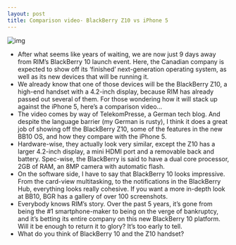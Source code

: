 ```yaml
---
layout: post
title: Comparison video- BlackBerry Z10 vs iPhone 5
---
```

![img](http://media.idownloadblog.com/wp-content/uploads/2013/01/iphone-5-vs-z10.png)
* After what seems like years of waiting, we are now just 9 days away from RIM’s BlackBerry 10 launch event. Here, the Canadian company is expected to show off its ‘finished’ next-generation operating system, as well as its new devices that will be running it.
* We already know that one of those devices will be the BlackBerry Z10, a high-end handset with a 4.2-inch display, because RIM has already passed out several of them. For those wondering how it will stack up against the iPhone 5, here’s a comparison video…
* The video comes by way of TelekomPresse, a German tech blog. And despite the language barrier (my German is rusty), I think it does a great job of showing off the BlackBerry Z10, some of the features in the new BB10 OS, and how they compare with the iPhone 5.
* Hardware-wise, they actually look very similar, except the Z10 has a larger 4.2-inch display, a mini HDMI port and a removable back and battery. Spec-wise, the BlackBerry is said to have a dual core processor, 2GB of RAM, an 8MP camera with automatic flash.
* On the software side, I have to say that BlackBerry 10 looks impressive. From the card-view multitasking, to the notifications in the BlackBerry Hub, everything looks really cohesive. If you want a more in-depth look at BB10, BGR has a gallery of over 100 screenshots.
* Everybody knows RIM’s story. Over the past 5 years, it’s gone from being the #1 smartphone-maker to being on the verge of bankruptcy, and it’s betting its entire company on this new BlackBerry 10 platform. Will it be enough to return it to glory? It’s too early to tell.
* What do you think of BlackBerry 10 and the Z10 handset?

